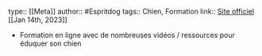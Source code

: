 type:: [[Meta]]
author:: #Espritdog 
tags:: Chien, Formation
link:: [Site officiel](https://www.espritdog.com/formations/formation-esprit-dog-family/)
[[Jan 14th, 2023]]

- Formation en ligne avec de nombreuses vidéos / ressources pour éduquer son chien